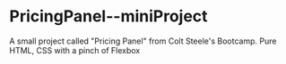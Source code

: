 # PricingPanel--miniProject
 A small project called "Pricing Panel" from Colt Steele's Bootcamp. Pure HTML, CSS with a pinch of Flexbox
